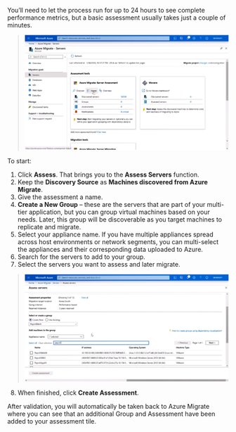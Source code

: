 You’ll need to let the process run for up to 24 hours to see complete performance metrics, but a basic assessment usually takes just a couple of minutes. 

>![Screenshot 6](../media/screenshot-6.png)

To start:
1. Click **Assess**. That brings you to the **Assess Servers** function.
1. Keep the **Discovery Source** as **Machines discovered from Azure Migrate**.
1. Give the assessment a name. 
1. **Create a New Group** – these are the servers that are part of your multi-tier application, but you can group virtual machines based on your needs. Later, this group will be discoverable as you target machines to replicate and migrate.
1. Select your appliance name. If you have multiple appliances spread across host environments or network segments, you can multi-select the appliances and their corresponding data uploaded to Azure.
1. Search for the servers to add to your group. 
1. Select the servers you want to assess and later migrate.

>![Screenshot 7](../media/screenshot-7.png)

8.	When finished, click **Create Assessment**.

After validation, you will automatically be taken back to Azure Migrate where you can see that an additional Group and Assessment have been added to your assessment tile. 
